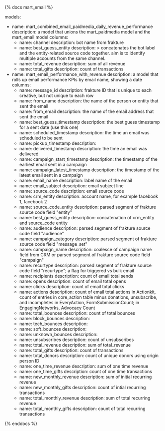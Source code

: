 {% docs mart_email %}

models:
  - name: mart_combined_email_paidmedia_daily_revenue_performance
    description: a model that unions the mart_paidmedia model and the mart_email model
    columns:
      - name: channel
        description: bot name from frakture
      - name: best_guess_entity
        description: > 
          concatenates the bot label and the entity-related source code together. 
          aim is to identify multiple accounts from the same channel.
      - name: total_revenue
        description: sum of all revenue
      - name: total_gifts
        description: count of transactions
  - name: mart_email_performance_with_revenue
    description: a model that rolls up email performance KPIs by email name, showing a date
    columns:
      - name: message_id
        description: frakture ID that is unique to each creative, but not unique to each row
      - name: from_name
        description: the name of the person or entity that sent the email
      - name: from_email
        description: the name of the email address that sent the email
      - name: best_guess_timestamp
        description: the best guess timestamp for a sent date (use this one)        
      - name: scheduled_timestamp
        description: the time an email was scheduled to be sent
      - name: pickup_timestamp
        description:
      - name: delivered_timestamp
        description: the time an email was delivered
      - name: campaign_start_timestamp
        description:  the timestamp of the earliest email sent in a campaign      
      - name: campaign_latest_timestamp
        description: the timestamp of the latest email sent in a campaign
      - name: email_name
        description: label name of the email
      - name: email_subject
        description: email subject line
      - name: source_code
        description: email source code       
      - name: crm_entity
        description: account name, for example facebook 1, facebook 2
      - name: source_code_entity
        description: parsed segment of frakture source code field "entity"
      - name: best_guess_entity
        description: concatenation of crm_entity and source_code entity
      - name: audience
        description: parsed segment of frakture source code field "audience"
      - name: campaign_category
        description: parsed segment of frakture source code field "message_set"
      - name: campaign_name
        description: coalesce of campaign name field from CRM or parsed segment of frakture source code field "campaign"
      - name: recurtype
        description: parsed segment of frakture source code field "recurtype"; a flag for triggered vs bulk email
      - name: recipients
        description: count of email total sends        
      - name: opens
        description: count of email total opens
      - name: clicks
        description: count of email total clicks
      - name: actions
        description: 
          count of email total actions 
          in Actionkit, count of entries in core_action table
          minus donations, unsubscribe, and incompletes
          in EveryAction, FormSubmissionCount; 
          in EngagingNetworks, Advocacy Count
      - name: total_bounces
        description: count of total bounces        
      - name: block_bounces
        description:
      - name: tech_bounces
        description:
      - name: soft_bounces
        description:
      - name: unknown_bounces
        description:        
      - name: unsubscribes
        description: count of unsubscribes
      - name: total_revenue
        description: sum of total_revenue
      - name: total_gifts
        description: count of transactions
      - name: total_donors
        description: count of unique donors using origin person ID    
      - name: one_time_revenue
        description: sum of one time revenue
      - name: one_time_gifts
        description: count of one time transactions
      - name: new_monthly_revenue
        description: sum of initial recurring revenue
      - name: new_monthly_gifts
        description: count of intial recurring transactions
      - name: total_monthly_revenue
        description: sum of total recurring revenue
      - name: total_monthly_gifts
        description: count of total recurring transactions

{% enddocs %}

